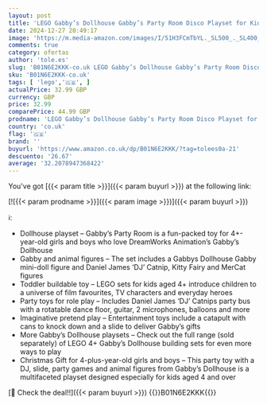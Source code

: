 ```yaml
---
layout: post
title: 'LEGO Gabby’s Dollhouse Gabby’s Party Room Disco Playset for Kids  DJ Entertainment Toy with Slide and Animal Figures  Creative Role Play Gift for 4 Plus Year Old Girls & Boys 10797'
date: 2024-12-27 20:49:17
image: 'https://m.media-amazon.com/images/I/51H3FCmTbYL._SL500_._SL400_.jpg'
comments: true
category: ofertas
author: 'tole.es'
slug: 'B01N6E2KKK-co.uk LEGO Gabby’s Dollhouse Gabby’s Party Room Disco Playset...'
sku: 'B01N6E2KKK-co.uk'
tags: [ 'lego','🇬🇧', ]
actualPrice: 32.99 GBP
currency: GBP
price: 32.99
comparePrice: 44.99 GBP
prodname: 'LEGO Gabby’s Dollhouse Gabby’s Party Room Disco Playset for Kids  DJ Entertainment Toy with Slide and Animal Figures  Creative Role Play Gift for 4 Plus Year Old Girls & Boys 10797'
country: 'co.uk'
flag: '🇬🇧'
brand: ''
buyurl: 'https://www.amazon.co.uk/dp/B01N6E2KKK/?tag=tolees0a-21'
descuento: '26.67'
average: '32.2078947368422'
---
```


You've got [{{< param title >}}]({{< param buyurl >}}) at the following link:

[![{{< param prodname >}}]({{< param image >}})]({{< param buyurl >}})

ℹ️:

- Dollhouse playset – Gabby’s Party Room is a fun-packed toy for 4+-year-old girls and boys who love DreamWorks Animation’s Gabby’s Dollhouse
- Gabby and animal figures – The set includes a Gabbys Dollhouse Gabby mini-doll figure and Daniel James ‘DJ’ Catnip, Kitty Fairy and MerCat figures
- Toddler buildable toy – LEGO sets for kids aged 4+ introduce children to a universe of film favourites, TV characters and everyday heroes
- Party toys for role play – Includes Daniel James ‘DJ’ Catnips party bus with a rotatable dance floor, guitar, 2 microphones, balloons and more
- Imaginative pretend play – Entertainment toys include a catapult with cans to knock down and a slide to deliver Gabby’s gifts
- More Gabby’s Dollhouse playsets – Check out the full range (sold separately) of LEGO 4+ Gabby’s Dollhouse building sets for even more ways to play
- Christmas Gift for 4-plus-year-old girls and boys – This party toy with a DJ, slide, party games and animal figures from Gabby’s Dollhouse is a multifaceted playset designed especially for kids aged 4 and over

[🛒 Check the deal!!]({{< param buyurl >}})
{{<world>}}B01N6E2KKK{{</world>}}
